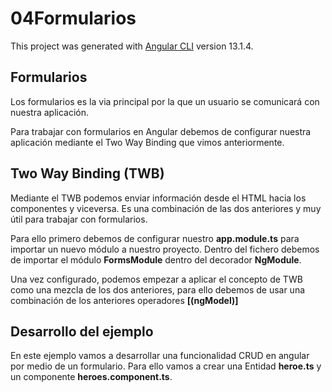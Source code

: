 # 04Formularios

This project was generated with [Angular CLI](https://github.com/angular/angular-cli) version 13.1.4.

## Formularios

Los formularios es la via principal por la que un usuario se comunicará con nuestra aplicación.

Para trabajar con formularios en Angular debemos de configurar nuestra aplicación mediante el Two Way Binding que vimos anteriormente.

## Two Way Binding (TWB)

Mediante el TWB podemos enviar información desde el HTML hacia los componentes y viceversa. Es una combinación de las dos anteriores y muy útil para trabajar con formularios.

Para ello primero debemos de configurar nuestro <b>app.module.ts</b> para importar un nuevo módulo a nuestro proyecto. Dentro del fichero debemos de importar el módulo **FormsModule** dentro del decorador **NgModule**.

Una vez configurado, podemos empezar a aplicar el concepto de TWB como una mezcla de los dos anteriores, para ello debemos de usar una combinación de los anteriores operadores **[(ngModel)]**

## Desarrollo del ejemplo

En este ejemplo vamos a desarrollar una funcionalidad CRUD en angular por medio de un formulario. Para ello vamos a crear una Entidad **heroe.ts** y un componente **heroes.component.ts**.
